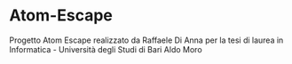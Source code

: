 # Atom-Escape
Progetto Atom Escape realizzato da Raffaele Di Anna per la tesi di laurea in Informatica  - Università degli Studi di Bari Aldo Moro
